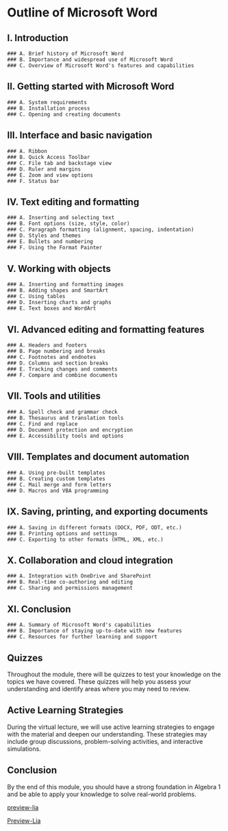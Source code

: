 <!--
author:   U. Anthony Omegbu
email:    anthonyomegbu@gmail.com
version:  0.0.1

tags:     LiaScript, education, OER

logo:     https://your-logo-url.com/logo.jpg

comment:  This document is a simple LiaScript course example.

-->

# Outline of Microsoft Word

## I. Introduction
    ### A. Brief history of Microsoft Word
    ### B. Importance and widespread use of Microsoft Word
    ### C. Overview of Microsoft Word's features and capabilities

## II. Getting started with Microsoft Word
    ### A. System requirements
    ### B. Installation process
    ### C. Opening and creating documents

## III. Interface and basic navigation
    ### A. Ribbon
    ### B. Quick Access Toolbar
    ### C. File tab and backstage view
    ### D. Ruler and margins
    ### E. Zoom and view options
    ### F. Status bar

## IV. Text editing and formatting
    ### A. Inserting and selecting text
    ### B. Font options (size, style, color)
    ### C. Paragraph formatting (alignment, spacing, indentation)
    ### D. Styles and themes
    ### E. Bullets and numbering
    ### F. Using the Format Painter

## V. Working with objects
    ### A. Inserting and formatting images
    ### B. Adding shapes and SmartArt
    ### C. Using tables
    ### D. Inserting charts and graphs
    ### E. Text boxes and WordArt

## VI. Advanced editing and formatting features
    ### A. Headers and footers
    ### B. Page numbering and breaks
    ### C. Footnotes and endnotes
    ### D. Columns and section breaks
    ### E. Tracking changes and comments
    ### F. Compare and combine documents

## VII. Tools and utilities
    ### A. Spell check and grammar check
    ### B. Thesaurus and translation tools
    ### C. Find and replace
    ### D. Document protection and encryption
    ### E. Accessibility tools and options

## VIII. Templates and document automation
    ### A. Using pre-built templates
    ### B. Creating custom templates
    ### C. Mail merge and form letters
    ### D. Macros and VBA programming

## IX. Saving, printing, and exporting documents
    ### A. Saving in different formats (DOCX, PDF, ODT, etc.)
    ### B. Printing options and settings
    ### C. Exporting to other formats (HTML, XML, etc.)

## X. Collaboration and cloud integration
    ### A. Integration with OneDrive and SharePoint
    ### B. Real-time co-authoring and editing
    ### C. Sharing and permissions management

## XI. Conclusion
    ### A. Summary of Microsoft Word's capabilities
    ### B. Importance of staying up-to-date with new features
    ### C. Resources for further learning and support

## Quizzes

Throughout the module, there will be quizzes to test your knowledge on the topics we have covered. These quizzes will help you assess your understanding and identify areas where you may need to review.

## Active Learning Strategies

During the virtual lecture, we will use active learning strategies to engage with the material and deepen our understanding. These strategies may include group discussions, problem-solving activities, and interactive simulations.

## Conclusion

By the end of this module, you should have a strong foundation in Algebra 1 and be able to apply your knowledge to solve real-world problems.

[preview-lia](https://raw.githubusercontent.com/awakwe/Microsoft-Word/main/README.md)

[Preview-Lia](https://liascript.github.io/course/?https://raw.githubusercontent.com/awakwe/Microsoft-Word/main/README.md)
